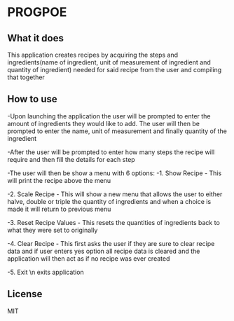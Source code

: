 # PROGPOE
## What it does
This application creates recipes by acquiring the steps and ingredients(name of ingredient, unit of measurement of ingredient and quantity of ingredient) needed for said recipe from the user and compiling that together

## How to use
-Upon launching the application the user will be prompted to enter the amount of ingredients they would like to add. The user will then be prompted to enter the name, unit of measurement and finally quantity of the ingredient

-After the user will be prompted to enter how many steps the recipe will require and then fill the details for each step

-The user will then be show a menu with 6 options:
  -1. Show Recipe
      - This will print the recipe above the menu
      
  -2. Scale Recipe
      - This will show a new menu that allows the user to either halve, double or triple the quantity of ingredients and when a choice is made it will return to               previous menu
      
  -3. Reset Recipe Values
      - This resets the quantities of ingredients back to what they were set to originally 
  
  -4. Clear Recipe
      - This first asks the user if they are sure to clear recipe data and if user enters yes option all recipe data is cleared and the application will then act as if           no recipe was ever created
      
  -5. Exit
      \n exits application

## License
MIT


